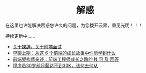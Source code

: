 <h1 align="center">解惑</h1>

在这里也许能解决困惑您许久的问题，为您拨开云雾，重见光明！！！

持续更新中……

 * [关于裸辞，关于前端面试](https://juejin.im/post/5cf3365ff265da1b9612ec78)
* [早聊上期：从这 6 个前端的成长故事中你能学到什么](https://mp.weixin.qq.com/s/2SrfnmjsF7gCRmwiKm_u5w)
 * [前端架构师亲述：前端工程师成长之路的 N 问 及 回答 ](https://github.com/biaochenxuying/blog/issues/33)
* [程序员30岁前月薪达不到30K，该何去何从](https://segmentfault.com/a/1190000018224157)

